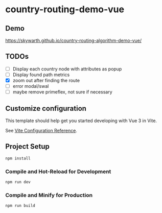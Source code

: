 # country-routing-demo-vue

## Demo

https://skywarth.github.io/country-routing-algorithm-demo-vue/


## TODOs

- [ ] Display each country node with attributes as popup
- [ ] Display found path metrics
- [X] zoom out after finding the route
- [ ] error modal/swal
- [ ] maybe remove primeflex, not sure if necessary

## Customize configuration


This template should help get you started developing with Vue 3 in Vite.

See [Vite Configuration Reference](https://vitejs.dev/config/).

## Project Setup

```sh
npm install
```

### Compile and Hot-Reload for Development

```sh
npm run dev
```

### Compile and Minify for Production

```sh
npm run build
```
